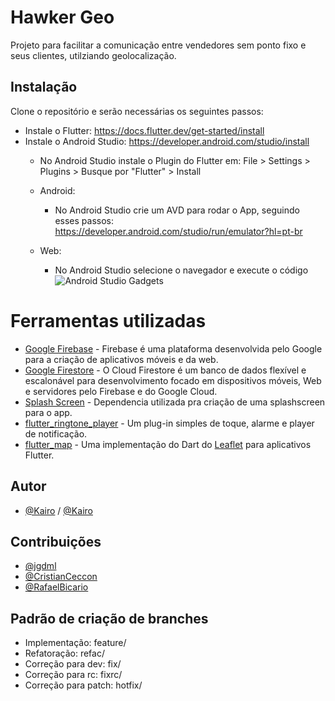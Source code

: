 # Hawker Geo

Projeto para facilitar a comunicação entre vendedores sem ponto fixo e seus clientes, utilziando geolocalização.
## Instalação

Clone o repositório e serão necessárias os seguintes passos:

- Instale o Flutter: https://docs.flutter.dev/get-started/install
- Instale o Android Studio: https://developer.android.com/studio/install
    - No Android Studio instale o Plugin do Flutter em:
      File > Settings > Plugins > Busque por "Flutter" > Install

    - Android:
        - No Android Studio crie um AVD para rodar o App, seguindo esses passos: https://developer.android.com/studio/run/emulator?hl=pt-br

    - Web:
        - No Android Studio selecione o navegador e execute o código
          ![Android Studio Gadgets](https://miro.medium.com/max/1400/1*ms5Tc_MPZJOIfg7d3Tqflg.png)



# Ferramentas utilizadas

- [Google Firebase] - Firebase é uma plataforma desenvolvida pelo Google para a criação de aplicativos móveis e da web.
- [Google Firestore] - O Cloud Firestore é um banco de dados flexível e escalonável para desenvolvimento focado em dispositivos móveis, Web e servidores pelo Firebase e do Google Cloud.
- [Splash Screen] - Dependencia utilizada pra criação de uma splashscreen para o app.
- [flutter_ringtone_player] - Um plug-in simples de toque, alarme e player de notificação.
- [flutter_map] - Uma implementação do Dart do [Leaflet] para aplicativos Flutter.
## Autor
- [@Kairo](https://github.com/kairocontrolenamao) / [@Kairo](https://github.com/kairo741)

## Contribuições
- [@jgdml](https://github.com/jgdml)
- [@CristianCeccon](https://github.com/CristianCeccon)
- [@RafaelBicario](https://github.com/RafaelBicario)

## Padrão de criação de branches

- Implementação: feature/<descricao-tarefa>
- Refatoração: refac/<descricao-tarefa> 
- Correção para dev: fix/<descricao-tarefa>
- Correção para rc: fixrc/<descricao-tarefa>
- Correção para patch: hotfix/<descricao-tarefa>

[//]: # (These are reference links used in the body of this note and get stripped out when the markdown processor does its job. There is no need to format nicely because it shouldn't be seen.)

[Google Firebase]: <https://firebase.google.com/>
[Google Firestore]: <https://firebase.google.com/docs/firestore?hl=pt-br>
[Splash Screen]: <https://github.com/DPLYR-dev/SplashScreenFlutterPackage>
[flutter_ringtone_player]: <https://pub.dev/packages/flutter_ringtone_player>
[Leaflet]: <https://leafletjs.com/>
[flutter_map]: <https://pub.dev/packages/flutter_map>